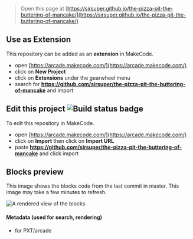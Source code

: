  


> Open this page at [https://sirsuper.github.io/the-pizza-pit-the-buttering-of-mancake/](https://sirsuper.github.io/the-pizza-pit-the-buttering-of-mancake/)

## Use as Extension

This repository can be added as an **extension** in MakeCode.

* open [https://arcade.makecode.com/](https://arcade.makecode.com/)
* click on **New Project**
* click on **Extensions** under the gearwheel menu
* search for **https://github.com/sirsuper/the-pizza-pit-the-buttering-of-mancake** and import

## Edit this project ![Build status badge](https://github.com/sirsuper/the-pizza-pit-the-buttering-of-mancake/workflows/MakeCode/badge.svg)

To edit this repository in MakeCode.

* open [https://arcade.makecode.com/](https://arcade.makecode.com/)
* click on **Import** then click on **Import URL**
* paste **https://github.com/sirsuper/the-pizza-pit-the-buttering-of-mancake** and click import

## Blocks preview

This image shows the blocks code from the last commit in master.
This image may take a few minutes to refresh.

![A rendered view of the blocks](https://github.com/sirsuper/the-pizza-pit-the-buttering-of-mancake/raw/master/.github/makecode/blocks.png)

#### Metadata (used for search, rendering)

* for PXT/arcade
<script src="https://makecode.com/gh-pages-embed.js"></script><script>makeCodeRender("{{ site.makecode.home_url }}", "{{ site.github.owner_name }}/{{ site.github.repository_name }}");</script>
